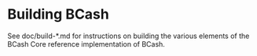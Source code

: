 Building BCash
=============

See doc/build-*.md for instructions on building the various
elements of the BCash Core reference implementation of BCash.
